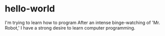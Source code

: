 # hello-world
I'm trying to learn how to program
After an intense binge-watching of 'Mr. Robot,' I have a strong desire to learn computer programming.
